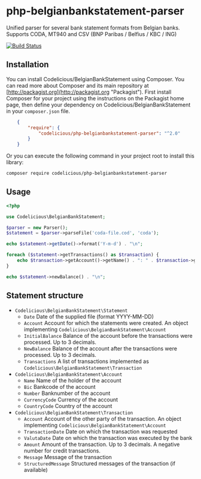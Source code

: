 # php-belgianbankstatement-parser
Unified parser for several bank statement formats from Belgian banks.
Supports CODA, MT940 and CSV (BNP Paribas / Belfius / KBC / ING)

[![Build Status](https://secure.travis-ci.org/wimverstuyf/php-belgianbankstatement-parser.png?branch=master)](https://travis-ci.org/wimverstuyf/php-belgianbankstatement-parser)

## Installation

You can install Codelicious/BelgianBankStatement using Composer. You can read more about Composer and its main repository at
[http://packagist.org](http://packagist.org "Packagist"). First install Composer for your project using the instructions on the
Packagist home page, then define your dependency on Codelicious/BelgianBankStatement in your `composer.json` file.

```json
    {
        "require": {
            "codelicious/php-belgianbankstatement-parser": "^2.0"
        }
    }
```

Or you can execute the following command in your project root to install this library:

```sh
composer require codelicious/php-belgianbankstatement-parser
```

## Usage

```php
<?php

use Codelicious\BelgianBankStatement;

$parser = new Parser();
$statement = $parser->parseFile('coda-file.cod', 'coda');

echo $statement->getDate()->format('Y-m-d') . "\n";

foreach ($statement->getTransactions() as $transaction) {
    echo $transaction->getAccount()->getName() . ": " . $transaction->getAmount() . "\n";
}

echo $statement->newBalance() . "\n";
```

## Statement structure

*   `Codelicious\BelgianBankStatement\Statement`
    *   `Date` Date of the supplied file (format YYYY-MM-DD)
    *   `Account` Account for which the statements were created. An object implementing `Codelicious\BelgianBankStatement\Account`
    *   `InitialBalance` Balance of the account before the transactions were processed. Up to 3 decimals.
    *   `NewBalance` Balance of the account after the transactions were processed. Up to 3 decimals.
    *   `Transactions` A list of transactions implemented as `Codelicious\BelgianBankStatement\Transaction`
*   `Codelicious\BelgianBankStatement\Account`
    *   `Name` Name of the holder of the account
    *   `Bic` Bankcode of the account
    *   `Number` Banknumber of the account
    *   `CurrencyCode` Currency of the account
    *   `CountryCode` Country of the account
*   `Codelicious\BelgianBankStatement\Transaction`
    *   `Account` Account of the other party of the transaction. An object implementing `Codelicious\BelgianBankStatement\Account`
    *   `TransactionDate` Date on which the transaction was requested
    *   `ValutaDate` Date on which the transaction was executed by the bank
    *   `Amount` Amount of the transaction. Up to 3 decimals. A negative number for credit transactions.
    *   `Message` Message of the transaction
    *   `StructuredMessage` Structured messages of the transaction (if available)
